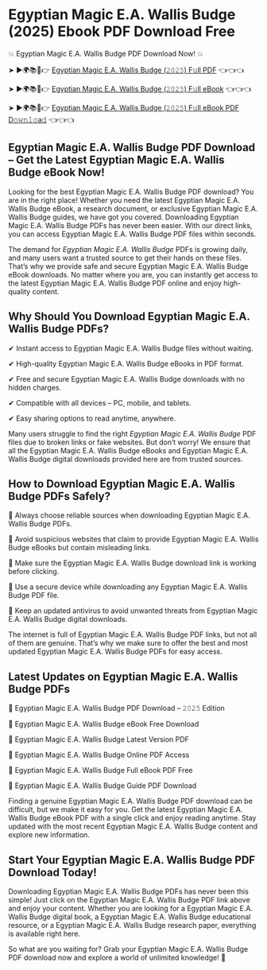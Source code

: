 # Egyptian Magic E.A. Wallis Budge (2025) Ebook PDF Download Free

💥 Egyptian Magic E.A. Wallis Budge PDF Download Now! 💥

➤ ►🌍📚📱👉 [Egyptian Magic E.A. Wallis Budge (𝟸𝟶𝟸𝟻) F𝚞ll PDF](https://getpdf.xyz/egyptian-magic-e.a.-wallis-budge) 👈👈👈


➤ ►🌍📚📱👉 [Egyptian Magic E.A. Wallis Budge (𝟸𝟶𝟸𝟻) F𝚞ll eBook](https://getpdf.xyz/egyptian-magic-e.a.-wallis-budge) 👈👈👈


➤ ►🌍📚📱👉 [Egyptian Magic E.A. Wallis Budge (𝟸𝟶𝟸𝟻) F𝚞ll eBook PDF D𝚘𝚠𝚗𝚕𝚘a𝚍](https://getpdf.xyz/egyptian-magic-e.a.-wallis-budge) 👈👈👈


## Egyptian Magic E.A. Wallis Budge PDF Download – Get the Latest Egyptian Magic E.A. Wallis Budge eBook Now!

Looking for the best Egyptian Magic E.A. Wallis Budge PDF download? You are in the right place! Whether you need the latest Egyptian Magic E.A. Wallis Budge eBook, a research document, or exclusive Egyptian Magic E.A. Wallis Budge guides, we have got you covered. Downloading Egyptian Magic E.A. Wallis Budge PDFs has never been easier. With our direct links, you can access Egyptian Magic E.A. Wallis Budge PDF files within seconds.

The demand for *Egyptian Magic E.A. Wallis Budge* PDFs is growing daily, and many users want a trusted source to get their hands on these files. That’s why we provide safe and secure Egyptian Magic E.A. Wallis Budge eBook downloads. No matter where you are, you can instantly get access to the latest Egyptian Magic E.A. Wallis Budge PDF online and enjoy high-quality content.

## Why Should You Download Egyptian Magic E.A. Wallis Budge PDFs?

✔ Instant access to Egyptian Magic E.A. Wallis Budge files without waiting.

✔ High-quality Egyptian Magic E.A. Wallis Budge eBooks in PDF format.

✔ Free and secure Egyptian Magic E.A. Wallis Budge downloads with no hidden charges.

✔ Compatible with all devices – PC, mobile, and tablets.

✔ Easy sharing options to read anytime, anywhere.

Many users struggle to find the right *Egyptian Magic E.A. Wallis Budge* PDF files due to broken links or fake websites. But don’t worry! We ensure that all the Egyptian Magic E.A. Wallis Budge eBooks and Egyptian Magic E.A. Wallis Budge digital downloads provided here are from trusted sources.

## How to Download Egyptian Magic E.A. Wallis Budge PDFs Safely?

📌 Always choose reliable sources when downloading Egyptian Magic E.A. Wallis Budge PDFs.

📌 Avoid suspicious websites that claim to provide Egyptian Magic E.A. Wallis Budge eBooks but contain misleading links.

📌 Make sure the Egyptian Magic E.A. Wallis Budge download link is working before clicking.

📌 Use a secure device while downloading any Egyptian Magic E.A. Wallis Budge PDF file.

📌 Keep an updated antivirus to avoid unwanted threats from Egyptian Magic E.A. Wallis Budge digital downloads.

The internet is full of Egyptian Magic E.A. Wallis Budge PDF links, but not all of them are genuine. That’s why we make sure to offer the best and most updated Egyptian Magic E.A. Wallis Budge PDFs for easy access.

## Latest Updates on Egyptian Magic E.A. Wallis Budge PDFs

🔹 Egyptian Magic E.A. Wallis Budge PDF Download – 𝟸𝟶𝟸𝟻 Edition

🔹 Egyptian Magic E.A. Wallis Budge eBook Free Download

🔹 Egyptian Magic E.A. Wallis Budge Latest Version PDF

🔹 Egyptian Magic E.A. Wallis Budge Online PDF Access

🔹 Egyptian Magic E.A. Wallis Budge Full eBook PDF Free

🔹 Egyptian Magic E.A. Wallis Budge Guide PDF Download

Finding a genuine Egyptian Magic E.A. Wallis Budge PDF download can be difficult, but we make it easy for you. Get the latest Egyptian Magic E.A. Wallis Budge eBook PDF with a single click and enjoy reading anytime. Stay updated with the most recent Egyptian Magic E.A. Wallis Budge content and explore new information.

## Start Your Egyptian Magic E.A. Wallis Budge PDF Download Today!

Downloading Egyptian Magic E.A. Wallis Budge PDFs has never been this simple! Just click on the Egyptian Magic E.A. Wallis Budge PDF link above and enjoy your content. Whether you are looking for a Egyptian Magic E.A. Wallis Budge digital book, a Egyptian Magic E.A. Wallis Budge educational resource, or a Egyptian Magic E.A. Wallis Budge research paper, everything is available right here.

So what are you waiting for? Grab your Egyptian Magic E.A. Wallis Budge PDF download now and explore a world of unlimited knowledge! 🚀